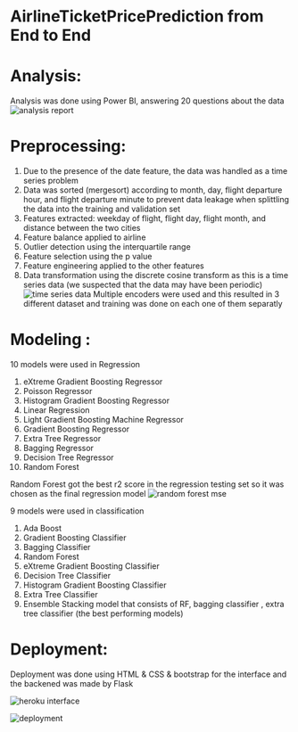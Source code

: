 # AirlineTicketPricePrediction from End to End
# Analysis:

Analysis was done using Power BI, answering 20 questions about the data
![analysis report ](https://user-images.githubusercontent.com/76780379/170844979-5b42173d-e2a4-40fd-859a-5c16e60694c2.jpg)
# Preprocessing:

1. Due to the presence of the date feature, the data was handled as a time series problem
2. Data was sorted (mergesort) according to month, day, flight departure hour, and flight departure minute
to prevent data leakage when splittling the data into the training and validation set
3. Features extracted: weekday of flight, flight day, flight month, and distance between the two cities
4. Feature balance applied to airline
5. Outlier detection using the interquartile range
6. Feature selection using the p value
7. Feature engineering applied to the other features
8. Data transformation using the discrete cosine transform as this is a time series data (we suspected that the data may have been periodic)
![time series data](https://user-images.githubusercontent.com/76780379/170845001-c72271a3-f6b0-4886-bdf2-d2d2e7058622.jpg)
Multiple encoders were used and this resulted in 3 different dataset and training was done on each one of them separatly
# Modeling :

10 models were used in Regression
1. eXtreme Gradient Boosting Regressor
2. Poisson Regressor
3. Histogram Gradient Boosting Regressor
4. Linear Regression
5. Light Gradient Boosting Machine Regressor
6. Gradient Boosting Regressor
7. Extra Tree Regressor 
8. Bagging Regressor
9. Decision Tree Regressor
10. Random Forest 

Random Forest got the best r2 score in the regression testing set so it was chosen as the final regression model
![random forest mse](https://user-images.githubusercontent.com/76780379/172643425-76dfa607-f2ab-40cb-9249-55b336ab592d.jpg)

9 models were used in classification
1. Ada Boost
2. Gradient Boosting Classifier
3. Bagging Classifier
4. Random Forest    
5. eXtreme Gradient Boosting Classifier
6. Decision Tree Classifier
7. Histogram Gradient Boosting Classifier     
8. Extra Tree Classifier 
9. Ensemble Stacking model that consists of RF, bagging classifier , extra tree classifier (the best performing models) 

# Deployment:
Deployment was done using HTML & CSS & bootstrap for the interface and the backened was made by Flask

![heroku interface](https://user-images.githubusercontent.com/76780379/172643666-dc5c3204-a044-4518-bc44-263e113841d0.jpg)


![deployment](https://user-images.githubusercontent.com/76780379/172643755-30eec144-13b4-4d40-a2b9-9d7dc951da93.jpg)
